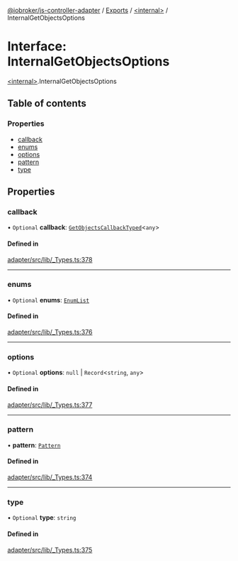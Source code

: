[@iobroker/js-controller-adapter](../README.md) / [Exports](../modules.md) / [\<internal\>](../modules/internal_.md) / InternalGetObjectsOptions

# Interface: InternalGetObjectsOptions

[\<internal\>](../modules/internal_.md).InternalGetObjectsOptions

## Table of contents

### Properties

- [callback](internal_.InternalGetObjectsOptions.md#callback)
- [enums](internal_.InternalGetObjectsOptions.md#enums)
- [options](internal_.InternalGetObjectsOptions.md#options)
- [pattern](internal_.InternalGetObjectsOptions.md#pattern)
- [type](internal_.InternalGetObjectsOptions.md#type)

## Properties

### callback

• `Optional` **callback**: [`GetObjectsCallbackTyped`](../modules/internal_.md#getobjectscallbacktyped)\<`any`\>

#### Defined in

[adapter/src/lib/_Types.ts:378](https://github.com/ioBroker/ioBroker.js-controller/blob/04f0eac95/packages/adapter/src/lib/_Types.ts#L378)

___

### enums

• `Optional` **enums**: [`EnumList`](../modules/internal_.md#enumlist)

#### Defined in

[adapter/src/lib/_Types.ts:376](https://github.com/ioBroker/ioBroker.js-controller/blob/04f0eac95/packages/adapter/src/lib/_Types.ts#L376)

___

### options

• `Optional` **options**: ``null`` \| `Record`\<`string`, `any`\>

#### Defined in

[adapter/src/lib/_Types.ts:377](https://github.com/ioBroker/ioBroker.js-controller/blob/04f0eac95/packages/adapter/src/lib/_Types.ts#L377)

___

### pattern

• **pattern**: [`Pattern`](../modules/internal_.md#pattern)

#### Defined in

[adapter/src/lib/_Types.ts:374](https://github.com/ioBroker/ioBroker.js-controller/blob/04f0eac95/packages/adapter/src/lib/_Types.ts#L374)

___

### type

• `Optional` **type**: `string`

#### Defined in

[adapter/src/lib/_Types.ts:375](https://github.com/ioBroker/ioBroker.js-controller/blob/04f0eac95/packages/adapter/src/lib/_Types.ts#L375)
